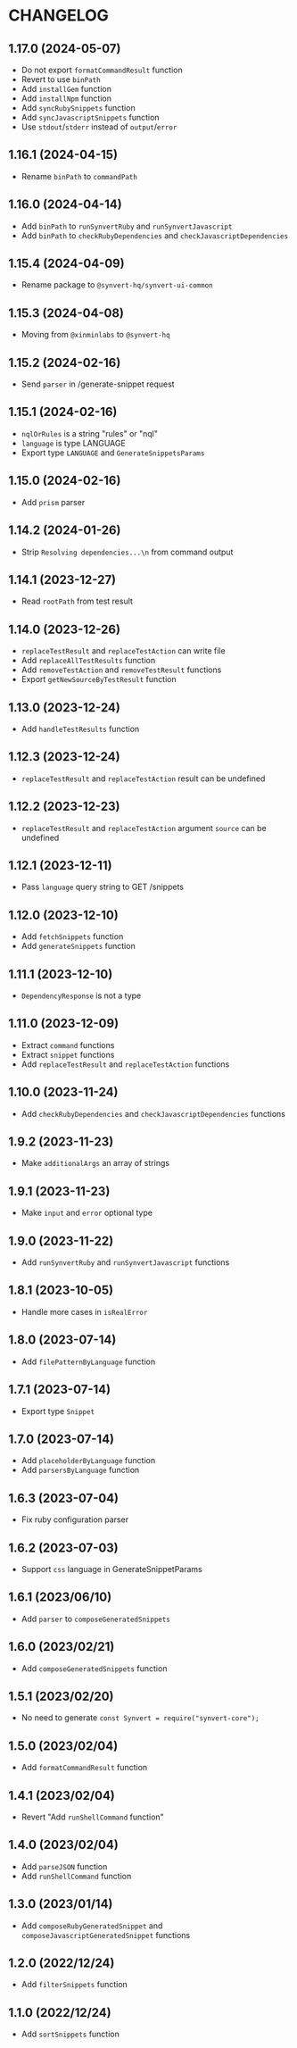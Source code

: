 # CHANGELOG

## 1.17.0 (2024-05-07)

* Do not export `formatCommandResult` function
* Revert to use `binPath`
* Add `installGem` function
* Add `installNpm` function
* Add `syncRubySnippets` function
* Add `syncJavascriptSnippets` function
* Use `stdout`/`stderr` instead of `output`/`error`

## 1.16.1 (2024-04-15)

* Rename `binPath` to `commandPath`

## 1.16.0 (2024-04-14)

* Add `binPath` to `runSynvertRuby` and `runSynvertJavascript`
* Add `binPath` to `checkRubyDependencies` and `checkJavascriptDependencies`

## 1.15.4 (2024-04-09)

* Rename package to `@synvert-hq/synvert-ui-common`

## 1.15.3 (2024-04-08)

* Moving from `@xinminlabs` to `@synvert-hq`

## 1.15.2 (2024-02-16)

* Send `parser` in /generate-snippet request

## 1.15.1 (2024-02-16)

* `nqlOrRules` is a string "rules" or "nql"
* `language` is type LANGUAGE
* Export type `LANGUAGE` and `GenerateSnippetsParams`

## 1.15.0 (2024-02-16)

* Add `prism` parser

## 1.14.2 (2024-01-26)

* Strip `Resolving dependencies...\n` from command output

## 1.14.1 (2023-12-27)

* Read `rootPath` from test result

## 1.14.0 (2023-12-26)

* `replaceTestResult` and `replaceTestAction` can write file
* Add `replaceAllTestResults` function
* Add `removeTestAction` and `removeTestResult` functions
* Export `getNewSourceByTestResult` function

## 1.13.0 (2023-12-24)

* Add `handleTestResults` function

## 1.12.3 (2023-12-24)

* `replaceTestResult` and `replaceTestAction` result can be undefined

## 1.12.2 (2023-12-23)

* `replaceTestResult` and `replaceTestAction` argument `source` can be undefined

## 1.12.1 (2023-12-11)

* Pass `language` query string to GET /snippets

## 1.12.0 (2023-12-10)

* Add `fetchSnippets` function
* Add `generateSnippets` function

## 1.11.1 (2023-12-10)

* `DependencyResponse` is not a type

## 1.11.0 (2023-12-09)

* Extract `command` functions
* Extract `snippet` functions
* Add `replaceTestResult` and `replaceTestAction` functions

## 1.10.0 (2023-11-24)

* Add `checkRubyDependencies` and `checkJavascriptDependencies` functions

## 1.9.2 (2023-11-23)

* Make `additionalArgs` an array of strings

## 1.9.1 (2023-11-23)

* Make `input` and `error` optional type

## 1.9.0 (2023-11-22)

* Add `runSynvertRuby` and `runSynvertJavascript` functions

## 1.8.1 (2023-10-05)

* Handle more cases in `isRealError`

## 1.8.0 (2023-07-14)

* Add `filePatternByLanguage` function

## 1.7.1 (2023-07-14)

* Export type `Snippet`

## 1.7.0 (2023-07-14)

* Add `placeholderByLanguage` function
* Add `parsersByLanguage` function

## 1.6.3 (2023-07-04)

* Fix ruby configuration parser

## 1.6.2 (2023-07-03)

* Support `css` language in GenerateSnippetParams

## 1.6.1 (2023/06/10)

* Add `parser` to `composeGeneratedSnippets`

## 1.6.0 (2023/02/21)

* Add `composeGeneratedSnippets` function

## 1.5.1 (2023/02/20)

* No need to generate `const Synvert = require("synvert-core");`

## 1.5.0 (2023/02/04)

* Add `formatCommandResult` function

## 1.4.1 (2023/02/04)

* Revert "Add `runShellCommand` function"

## 1.4.0 (2023/02/04)

* Add `parseJSON` function
* Add `runShellCommand` function

## 1.3.0 (2023/01/14)

* Add `composeRubyGeneratedSnippet` and `composeJavascriptGeneratedSnippet` functions

## 1.2.0 (2022/12/24)

* Add `filterSnippets` function

## 1.1.0 (2022/12/24)

* Add `sortSnippets` function
